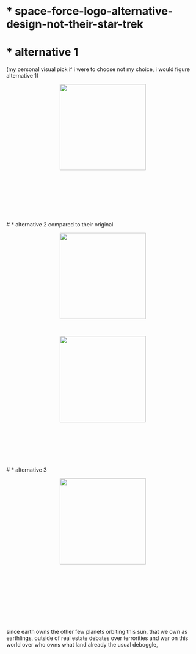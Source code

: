 # * space-force-logo-alternative-design-not-their-star-trek
# * alternative 1 
(my personal visual pick if i were to choose not my choice, i would figure alternative 1)
<br>
<p align="center"><img src="https://i.imgur.com/24FdDR2.png" width="225"></p>

<br>
<br>
<br>
<br>
<br>
<br>
<br>
# * alternative 2 compared to their original
<br>
<p align="center"><img src="https://i.imgur.com/Qslw76o.png" width="225"></p>
<br>
<p align="center"><img src="https://media.npr.org/assets/img/2020/01/24/space-force-logo_custom-fe81463b84fab8dc0bc09dc3f9417e32959c2680-s800-c85.jpg" width="225"></p>
<br>
<br>
<br>
<br>
<br>
<br>
# * alternative 3
<br>
<p align="center"><img src="https://i.imgur.com/P53kWPW.png" width="225"></p>

<br>
<br>
<br>
<br>
<br>
<br>
<br>
<br>
<br> since earth owns the other few planets orbiting this sun, that we own as earthlings, outside of real estate debates over terrorities and war on this world over who owns what land already the usual deboggle,



